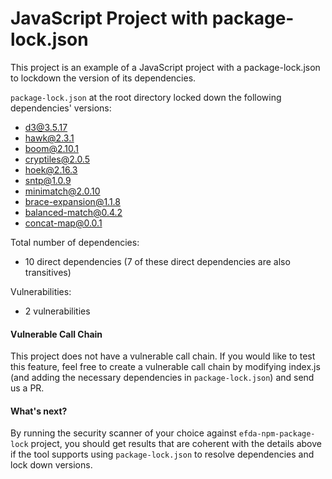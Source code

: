 # JavaScript Project with package-lock.json

This project is an example of a JavaScript project with a package-lock.json to lockdown the version of its dependencies.

`package-lock.json` at the root directory locked down the following dependencies' versions:
- d3@3.5.17
- hawk@2.3.1
- boom@2.10.1
- cryptiles@2.0.5
- hoek@2.16.3
- sntp@1.0.9
- minimatch@2.0.10
- brace-expansion@1.1.8
- balanced-match@0.4.2
- concat-map@0.0.1

Total number of dependencies:
- 10 direct dependencies (7 of these direct dependencies are also transitives)

Vulnerabilities:
- 2 vulnerabilities

#### Vulnerable Call Chain
This project does not have a vulnerable call chain. If you would like to test this feature, feel free to create a vulnerable call chain by modifying index.js (and adding the necessary dependencies in `package-lock.json`) and send us a PR.

#### What's next?
By running the security scanner of your choice against `efda-npm-package-lock` project, you should get results that are coherent with the details above if the tool supports using `package-lock.json` to resolve dependencies and lock down versions.
